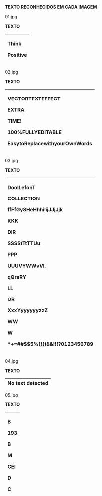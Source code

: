 ﻿**TEXTO RECONHECIDOS EM CADA IMAGEM**




01\.jpg

**TEXTO**

|<p>Think</p><p>Positive</p>|
| :- |

02\.jpg

**TEXTO**

|<p>VECTORTEXTEFFECT</p><p>EXTRA</p><p>TIME!</p><p>100%FULLYEDITABLE</p><p>EasytoReplacewithyourOwnWords</p>|
| :- |

03\.jpg

**TEXTO**

|<p>DoolLefonT</p><p>COLLECTION</p><p>ffFfGySHeHhhilijJJjJjk</p><p>KKK</p><p>DIR</p><p>SSSStTtTTUu</p><p>PPP</p><p>UUUVYWWvVI.</p><p>qQraRY</p><p>LL</p><p>OR</p><p>XxxYyyyyyyzzZ</p><p>WW</p><p>W</p><p>\*+=##$$5%{}()&&!!!?0123456789</p>|
| :- |

04\.jpg

**TEXTO**

|No text detected|
| :- |

05\.jpg

**TEXTO**

|<p>B</p><p>193</p><p>B</p><p>M</p><p>CEI</p><p>D</p><p>C</p>|
| :- |

